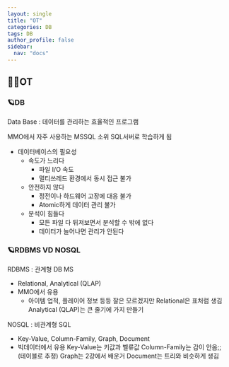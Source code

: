 ```yaml
---
layout: single
title: "OT"
categories: DB
tags: DB
author_profile: false
sidebar:
  nav: "docs"
---
```



## 🙇‍♀️OT


### 🪐DB

Data Base : 데이터를 관리하는 효율적인 프로그램

MMO에서 자주 사용하는 MSSQL 소위 SQL서버로 학습하게 됨


* 데이터베이스의 필요성
  * 속도가 느리다
    * 파일 I/O 속도
    * 멀티쓰레드 환경에서 동시 접근 불가
  * 안전하지 않다
    * 정전이나 하드웨어 고장에 대응 불가
    * Atomic하게 데이터 관리 불가
  * 분석이 힘들다
    * 모든 파일 다 뒤져보면서 분석할 수 밖에 없다
    * 데이터가 늘어나면 관리가 안된다


### 🪐RDBMS VD NOSQL

RDBMS : 관계형 DB MS
- Relational, Analytical (QLAP)
- MMO에서 유용
  - 아이템 업적, 플레이어 정보 등등
잘은 모르겠지만 Relational은 표처럼 생김
Analytical (QLAP)는 큰 줄기에 가지 만들기


NOSQL : 비관계형 SQL
- Key-Value, Column-Family, Graph, Document
- 빅데이터에서 유용
Key-Value는 키값과 벨류값
Column-Family는 감이 안옴;; (테이블로 추정)
Graph는 2강에서 배운거
Document는 트리와 비슷하게 생김

